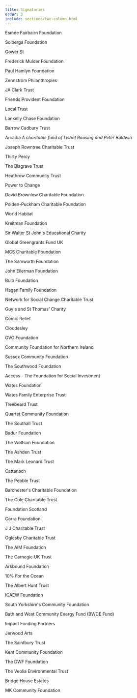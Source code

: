 ```yaml
---
title: Signatories
order: 3
include: sections/two-column.html
---
```

Esmée Fairbairn Foundation

Solberga Foundation

Gower St

Frederick Mulder Foundation

Paul Hamlyn Foundation

Zennström Philanthropies

JA Clark Trust

Friends Provident Foundation

Local Trust

Lankelly Chase Foundation

Barrow Cadbury Trust

Arcadia *A charitable fund of Lisbet Rausing and Peter Baldwin*

Joseph Rowntree Charitable Trust

Thirty Percy

The Blagrave Trust

Heathrow Community Trust

Power to Change

David Brownlow Charitable Foundation

Polden-Puckham Charitable Foundation

World Habitat

Kreitman Foundation

Sir Walter St John's Educational Charity

Global Greengrants Fund UK

MCS Charitable Foundation

The Samworth Foundation

John Ellerman Foundation

Bulb Foundation

Hagan Family Foundation

Network for Social Change Charitable Trust

Guy's and St Thomas' Charity

Comic Relief

Cloudesley

OVO Foundation

Community Foundation for Northern Ireland

Sussex Community Foundation

The Southwood Foundation

Access - The Foundation for Social Investment   

Wates Foundation 

Wates Family Enterprise Trust

Treebeard Trust

Quartet Community Foundation

The Southall Trust

Badur Foundation

The Wolfson Foundation

The Ashden Trust

The Mark Leonard Trust

Cattanach

The Pebble Trust

Barchester's Charitable Foundation

The Cole Charitable Trust

Foundation Scotland

Corra Foundation

J J Charitable Trust

Oglesby Charitable Trust

The AIM Foundation

The Carnegie UK Trust

Arkbound Foundation

10% For the Ocean

The Albert Hunt Trust

ICAEW Foundation

South Yorkshire's Community Foundation

Bath and West Community Energy Fund (BWCE Fund)

Impact Funding Partners

Jerwood Arts

The Saintbury Trust

Kent Community Foundation

The DWF Foundation

The Veolia Environmental Trust

Bridge House Estates

MK Community Foundation